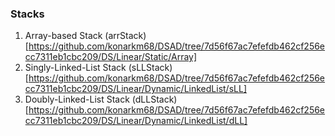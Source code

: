 ### Stacks

1. Array-based Stack (arrStack) [https://github.com/konarkm68/DSAD/tree/7d56f67ac7efefdb462cf256ecc7311eb1cbc209/DS/Linear/Static/Array]
2. Singly-Linked-List Stack (sLLStack) [https://github.com/konarkm68/DSAD/tree/7d56f67ac7efefdb462cf256ecc7311eb1cbc209/DS/Linear/Dynamic/LinkedList/sLL]
3. Doubly-Linked-List Stack (dLLStack) [https://github.com/konarkm68/DSAD/tree/7d56f67ac7efefdb462cf256ecc7311eb1cbc209/DS/Linear/Dynamic/LinkedList/dLL]
